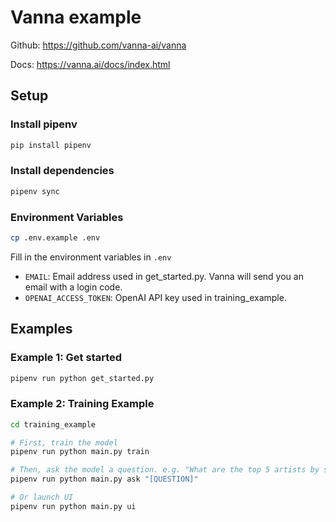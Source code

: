 Vanna example
=============
Github: https://github.com/vanna-ai/vanna

Docs: https://vanna.ai/docs/index.html

## Setup
### Install pipenv
```bash
pip install pipenv
```

### Install dependencies
```bash
pipenv sync
```

### Environment Variables
```bash
cp .env.example .env
```
Fill in the environment variables in `.env`
* `EMAIL`: Email address used in get_started.py. Vanna will send you an email with a login code.
* `OPENAI_ACCESS_TOKEN`: OpenAI API key used in training_example.

## Examples
### Example 1: Get started
```bash
pipenv run python get_started.py
```

### Example 2: Training Example
```bash
cd training_example

# First, train the model
pipenv run python main.py train

# Then, ask the model a question. e.g. "What are the top 5 artists by sales?"
pipenv run python main.py ask "[QUESTION]"

# Or launch UI
pipenv run python main.py ui
```
